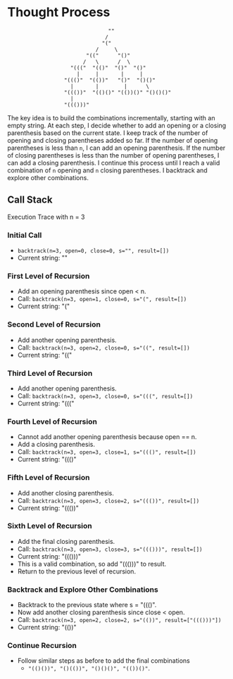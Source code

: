 # Thought Process

```output
                                ""
                               /
                              "("
                            /     \
                         "(("      "()"
                        /   \      /  \
                    "((("  "(()"  "()"  "()"
                      |     |       |     |
                  "((()"  "(())"   "()"  "()()"
                    |       |        |      \
                  "((())"  "(()()" "(())()" "()()()"
                    |
                  "((()))"

```

The key idea is to build the combinations incrementally, starting with an empty string. At each step, I decide whether to add an opening or a closing parenthesis based on the current state. I keep track of the number of opening and closing parentheses added so far. If the number of opening parentheses is less than `n`, I can add an opening parenthesis. If the number of closing parentheses is less than the number of opening parentheses, I can add a closing parenthesis. I continue this process until I reach a valid combination of `n` opening and `n` closing parentheses. I backtrack and explore other combinations.

## Call Stack

Execution Trace with n = 3

### Initial Call

- `backtrack(n=3, open=0, close=0, s="", result=[])`
- Current string: ""

### First Level of Recursion

- Add an opening parenthesis since open < n.
- Call: `backtrack(n=3, open=1, close=0, s="(", result=[])`
- Current string: "("

### Second Level of Recursion

- Add another opening parenthesis.
- Call: `backtrack(n=3, open=2, close=0, s="((", result=[])`
- Current string: "(("

### Third Level of Recursion

- Add another opening parenthesis.
- Call: `backtrack(n=3, open=3, close=0, s="(((", result=[])`
- Current string: "((("

### Fourth Level of Recursion

- Cannot add another opening parenthesis because open == n.
- Add a closing parenthesis.
- Call: `backtrack(n=3, open=3, close=1, s="((()", result=[])`
- Current string: "((()"

### Fifth Level of Recursion

- Add another closing parenthesis.
- Call: `backtrack(n=3, open=3, close=2, s="((())", result=[])`
- Current string: "((())"

### Sixth Level of Recursion

- Add the final closing parenthesis.
- Call: `backtrack(n=3, open=3, close=3, s="((()))", result=[])`
- Current string: "((()))"
- This is a valid combination, so add "((()))" to result.
- Return to the previous level of recursion.

### Backtrack and Explore Other Combinations

- Backtrack to the previous state where s = "((()".
- Now add another closing parenthesis since close < open.
- Call: `backtrack(n=3, open=2, close=2, s="(())", result=["((()))"])`
- Current string: "(())"

### Continue Recursion

- Follow similar steps as before to add the final combinations
  - `"(()())", "()(())", "()()()", "(())()"`.
